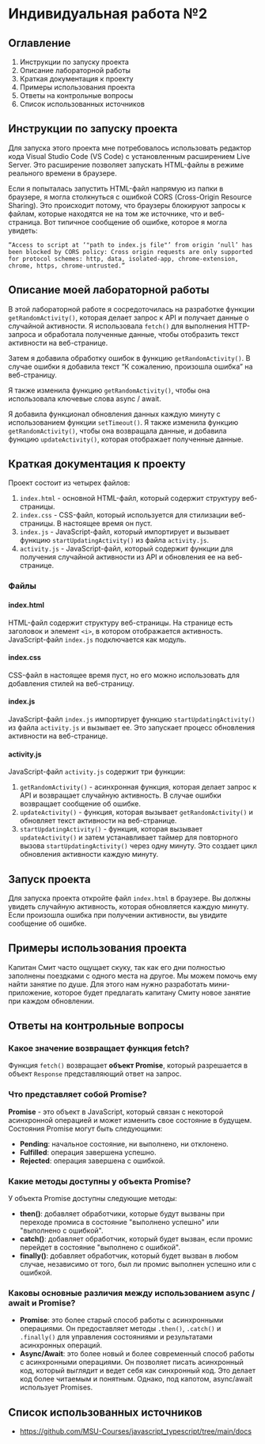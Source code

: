# Индивидуальная работа №2

## Оглавление
1. Инструкции по запуску проекта
2. Описание лабораторной работы
3. Краткая документация к проекту
4. Примеры использования проекта
5. Ответы на контрольные вопросы
6. Список использованных источников

## Инструкции по запуску проекта
Для запуска этого проекта мне потребовалось использовать редактор кода Visual Studio Code (VS Code) с установленным расширением Live Server. Это расширение позволяет запускать HTML-файлы в режиме реального времени в браузере.

Если я попыталась запустить HTML-файл напрямую из папки в браузере, я могла столкнуться с ошибкой CORS (Cross-Origin Resource Sharing). Это происходит потому, что браузеры блокируют запросы к файлам, которые находятся не на том же источнике, что и веб-страница. Вот типичное сообщение об ошибке, которое я могла увидеть:

`“Access to script at ‘"path to index.js file"’ from origin ‘null’ has been blocked by CORS policy: Cross origin requests are only supported for protocol schemes: http, data, isolated-app, chrome-extension, chrome, https, chrome-untrusted.”`

## Описание моей лабораторной работы
В этой лабораторной работе я сосредоточилась на разработке функции `getRandomActivity()`, которая делает запрос к API и получает данные о случайной активности. Я использовала `fetch()` для выполнения HTTP-запроса и обработала полученные данные, чтобы отобразить текст активности на веб-странице.

Затем я добавила обработку ошибок в функцию `getRandomActivity()`. В случае ошибки я добавила текст “К сожалению, произошла ошибка” на веб-страницу.

Я также изменила функцию `getRandomActivity()`, чтобы она использовала ключевые слова async / await.

Я добавила функционал обновления данных каждую минуту с использованием функции `setTimeout()`. Я также изменила функцию `getRandomActivity()`, чтобы она возвращала данные, и добавила функцию `updateActivity()`, которая отображает полученные данные.
## Краткая документация к проекту
Проект состоит из четырех файлов:

1. `index.html` - основной HTML-файл, который содержит структуру веб-страницы.
2. `index.css` - CSS-файл, который используется для стилизации веб-страницы. В настоящее время он пуст.
3. `index.js` - JavaScript-файл, который импортирует и вызывает функцию `startUpdatingActivity()` из файла `activity.js`.
4. `activity.js` - JavaScript-файл, который содержит функции для получения случайной активности из API и обновления ее на веб-странице.

### Файлы

#### index.html

HTML-файл содержит структуру веб-страницы. На странице есть заголовок и элемент `<i>`, в котором отображается активность. JavaScript-файл `index.js` подключается как модуль.

#### index.css

CSS-файл в настоящее время пуст, но его можно использовать для добавления стилей на веб-страницу.

#### index.js

JavaScript-файл `index.js` импортирует функцию `startUpdatingActivity()` из файла `activity.js` и вызывает ее. Это запускает процесс обновления активности на веб-странице.

#### activity.js

JavaScript-файл `activity.js` содержит три функции:

1. `getRandomActivity()` - асинхронная функция, которая делает запрос к API и возвращает случайную активность. В случае ошибки возвращает сообщение об ошибке.
2. `updateActivity()` - функция, которая вызывает `getRandomActivity()` и обновляет текст активности на веб-странице.
3. `startUpdatingActivity()` - функция, которая вызывает `updateActivity()` и затем устанавливает таймер для повторного вызова `startUpdatingActivity()` через одну минуту. Это создает цикл обновления активности каждую минуту.

## Запуск проекта

Для запуска проекта откройте файл `index.html` в браузере. Вы должны увидеть случайную активность, которая обновляется каждую минуту. Если произошла ошибка при получении активности, вы увидите сообщение об ошибке.

## Примеры использования проекта
Капитан Смит часто ощущает скуку, так как его дни полностью заполнены поездками с одного места на другое. Мы можем помочь ему найти занятие по душе.
Для этого нам нужно разработать мини-приложение, которое будет предлагать капитану Смиту новое занятие при каждом обновлении.

## Ответы на контрольные вопросы

### Какое значение возвращает функция fetch?

Функция `fetch()` возвращает **объект Promise**, который разрешается в объект `Response` представляющий ответ на запрос.

### Что представляет собой Promise?

**Promise** - это объект в JavaScript, который связан с некоторой асинхронной операцией и может изменить свое состояние в будущем. Состояния Promise могут быть следующими:
- **Pending**: начальное состояние, ни выполнено, ни отклонено.
- **Fulfilled**: операция завершена успешно.
- **Rejected**: операция завершена с ошибкой.

### Какие методы доступны у объекта Promise?

У объекта Promise доступны следующие методы:
- **then()**: добавляет обработчики, которые будут вызваны при переходе промиса в состояние "выполнено успешно" или "выполнено с ошибкой".
- **catch()**: добавляет обработчик, который будет вызван, если промис перейдет в состояние "выполнено с ошибкой".
- **finally()**: добавляет обработчик, который будет вызван в любом случае, независимо от того, был ли промис выполнен успешно или с ошибкой.

### Каковы основные различия между использованием async / await и Promise?

- **Promise**: это более старый способ работы с асинхронными операциями. Он предоставляет методы `.then()`, `.catch()` и `.finally()` для управления состояниями и результатами асинхронных операций.
- **Async/Await**: это более новый и более современный способ работы с асинхронными операциями. Он позволяет писать асинхронный код, который выглядит и ведет себя как синхронный код. Это делает код более читаемым и понятным. Однако, под капотом, async/await использует Promises.

## Список использованных источников
- https://github.com/MSU-Courses/javascript_typescript/tree/main/docs
